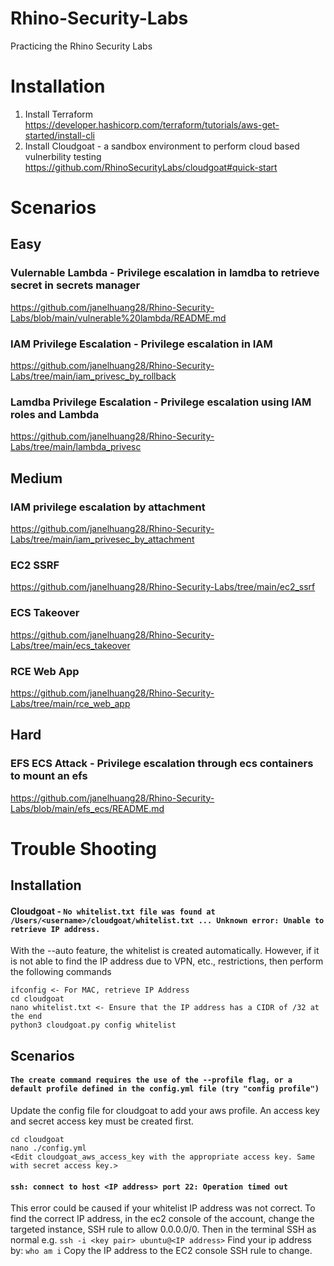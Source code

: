 # Rhino-Security-Labs
Practicing the Rhino Security Labs

# Installation
1. Install Terraform https://developer.hashicorp.com/terraform/tutorials/aws-get-started/install-cli
2. Install Cloudgoat - a sandbox environment to perform cloud based vulnerbility testing https://github.com/RhinoSecurityLabs/cloudgoat#quick-start

# Scenarios
## Easy
### Vulernable Lambda - Privilege escalation in lamdba to retrieve secret in secrets manager
https://github.com/janelhuang28/Rhino-Security-Labs/blob/main/vulnerable%20lambda/README.md 

### IAM Privilege Escalation - Privilege escalation in IAM 
https://github.com/janelhuang28/Rhino-Security-Labs/tree/main/iam_privesc_by_rollback

### Lamdba Privilege Escalation - Privilege escalation using IAM roles and Lambda
https://github.com/janelhuang28/Rhino-Security-Labs/tree/main/lambda_privesc

## Medium 
### IAM privilege escalation by attachment
https://github.com/janelhuang28/Rhino-Security-Labs/tree/main/iam_privesec_by_attachment

### EC2 SSRF
https://github.com/janelhuang28/Rhino-Security-Labs/tree/main/ec2_ssrf

### ECS Takeover
https://github.com/janelhuang28/Rhino-Security-Labs/tree/main/ecs_takeover

### RCE Web App
https://github.com/janelhuang28/Rhino-Security-Labs/tree/main/rce_web_app

## Hard
### EFS ECS Attack - Privilege escalation through ecs containers to mount an efs 
https://github.com/janelhuang28/Rhino-Security-Labs/blob/main/efs_ecs/README.md

# Trouble Shooting
## Installation

#### Cloudgoat - ```No whitelist.txt file was found at /Users/<username>/cloudgoat/whitelist.txt ... Unknown error: Unable to retrieve IP address.```
With the --auto feature, the whitelist is created automatically. However, if it is not able to find the IP address due to VPN, etc., restrictions, then perform the following commands
```
ifconfig <- For MAC, retrieve IP Address
cd cloudgoat
nano whitelist.txt <- Ensure that the IP address has a CIDR of /32 at the end
python3 cloudgoat.py config whitelist
```

## Scenarios
#### ```The create command requires the use of the --profile flag, or a default profile defined in the config.yml file (try "config profile")```
Update the config file for cloudgoat to add your aws profile. An access key and secret access key must be created first.
```
cd cloudgoat
nano ./config.yml
<Edit cloudgoat_aws_access_key with the appropriate access key. Same with secret access key.>
```
#### ```ssh: connect to host <IP address> port 22: Operation timed out```
This error could be caused if your whitelist IP address was not correct. To find the correct IP address, in the ec2 console of the account, change the targeted instance, SSH rule to allow 0.0.0.0/0.
Then in the terminal SSH as normal e.g. ```ssh -i <key pair> ubuntu@<IP address>```
Find your ip address by: ```who am i```
Copy the IP address to the EC2 console SSH rule to change. 
